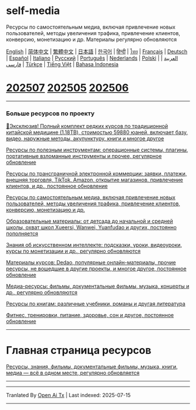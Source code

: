 # self-media
Ресурсы по самостоятельным медиа, включая привлечение новых пользователей, методы увеличения трафика, привлечение клиентов, конверсию, монетизацию и др. Материалы регулярно обновляются

[English](https://openaitx.github.io/view.html?user=mswnlz&project=self-media&lang=en) | [简体中文](https://openaitx.github.io/view.html?user=mswnlz&project=self-media&lang=zh-CN) | [繁體中文](https://openaitx.github.io/view.html?user=mswnlz&project=self-media&lang=zh-TW) | [日本語](https://openaitx.github.io/view.html?user=mswnlz&project=self-media&lang=ja) | [한국어](https://openaitx.github.io/view.html?user=mswnlz&project=self-media&lang=ko) | [हिन्दी](https://openaitx.github.io/view.html?user=mswnlz&project=self-media&lang=hi) | [ไทย](https://openaitx.github.io/view.html?user=mswnlz&project=self-media&lang=th) | [Français](https://openaitx.github.io/view.html?user=mswnlz&project=self-media&lang=fr) | [Deutsch](https://openaitx.github.io/view.html?user=mswnlz&project=self-media&lang=de) | [Español](https://openaitx.github.io/view.html?user=mswnlz&project=self-media&lang=es) | [Italiano](https://openaitx.github.io/view.html?user=mswnlz&project=self-media&lang=it) | [Русский](https://openaitx.github.io/view.html?user=mswnlz&project=self-media&lang=ru) | [Português](https://openaitx.github.io/view.html?user=mswnlz&project=self-media&lang=pt) | [Nederlands](https://openaitx.github.io/view.html?user=mswnlz&project=self-media&lang=nl) | [Polski](https://openaitx.github.io/view.html?user=mswnlz&project=self-media&lang=pl) | [العربية](https://openaitx.github.io/view.html?user=mswnlz&project=self-media&lang=ar) | [فارسی](https://openaitx.github.io/view.html?user=mswnlz&project=self-media&lang=fa) | [Türkçe](https://openaitx.github.io/view.html?user=mswnlz&project=self-media&lang=tr) | [Tiếng Việt](https://openaitx.github.io/view.html?user=mswnlz&project=self-media&lang=vi) | [Bahasa Indonesia](https://openaitx.github.io/view.html?user=mswnlz&project=self-media&lang=id)



# [202507](https://raw.githubusercontent.com/mswnlz/self-media/main/202507.md) [202505](https://raw.githubusercontent.com/mswnlz/self-media/main/202505.md) [202506](https://raw.githubusercontent.com/mswnlz/self-media/main/202506.md)

---------------
### Больше ресурсов по проекту

[🎁Эксклюзив! Полный комплект редких курсов по традиционной китайской медицине (1.18TB), стоимостью 59880 юаней, включает базу, видео, наружные методы, акупунктуру, книги и многое другое](https://github.com/mswnlz/chinese-traditional)

[Ресурсы по полезным инструментам: операционные системы, плагины, портативные взломанные инструменты и прочее, регулярное обновление](https://github.com/mswnlz/tools)


[Ресурсы по трансграничной электронной коммерции: заявки, платежи, внешняя торговля, TikTok, Amazon, открытие магазинов, привлечение клиентов, и др., постоянное обновление](https://github.com/mswnlz/cross-border)

[Ресурсы по самостоятельным медиа, включая привлечение новых пользователей, методы увеличения трафика, привлечение клиентов, конверсию, монетизацию и др.](https://github.com/mswnlz/self-media)

[Образовательные материалы: от детсада до начальной и средней школы, охват школ Xueersi, Wanwei, Yuanfudao и других, постоянно пополняется](https://github.com/mswnlz/edu-knowlege)

[Знания об искусственном интеллекте: подсказки, уроки, видеоуроки, курсы по монетизации и др., регулярно обновляются](https://github.com/mswnlz/AIknowledge)

[Материалы курсов: Dedao, популярные онлайн-материалы, прочие ресурсы, не вошедшие в другие проекты, и многое другое, постоянное обновление](https://github.com/mswnlz/curriculum)

[Медиа-ресурсы: фильмы, документальные фильмы, музыка, концерты и др., регулярно обновляются](https://github.com/mswnlz/movies)

[Ресурсы по книгам: различные учебники, романы и другая литература](https://github.com/mswnlz/book)


[Фитнес, тренировки, питание, здоровье, сон и другое, постоянное обновление](https://github.com/mswnlz/healthy)


---------------

# Главная страница ресурсов
[Ресурсы, знания, фильмы, документальные фильмы, музыка, книги, медиа — всё в одном месте, регулярно обновляется](https://github.com/mswnlz)

---------------


---

Tranlated By [Open Ai Tx](https://github.com/OpenAiTx/OpenAiTx) | Last indexed: 2025-07-15

---
